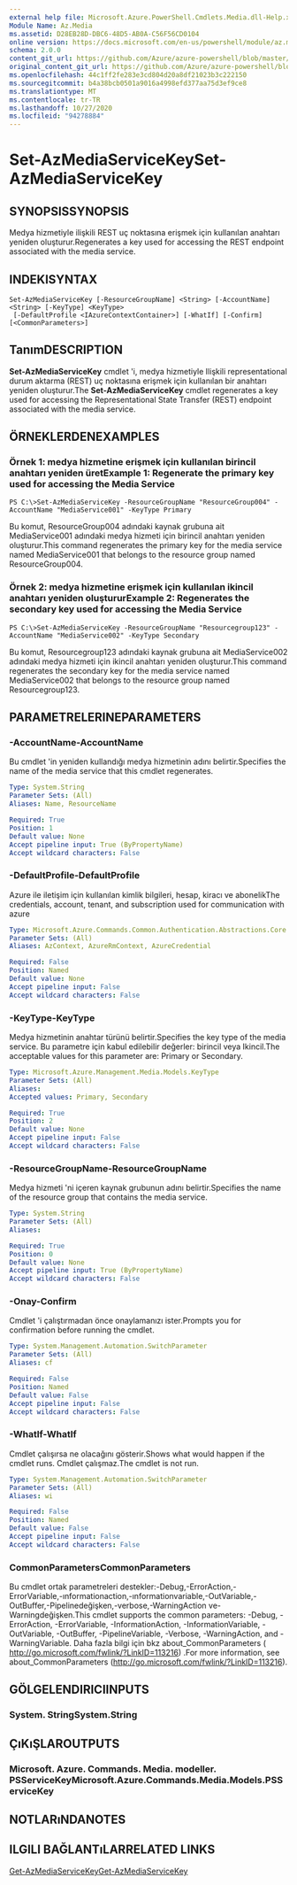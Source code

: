 ```yaml
---
external help file: Microsoft.Azure.PowerShell.Cmdlets.Media.dll-Help.xml
Module Name: Az.Media
ms.assetid: D28EB28D-DBC6-48D5-AB0A-C56F56CD0104
online version: https://docs.microsoft.com/en-us/powershell/module/az.media/set-azmediaservicekey
schema: 2.0.0
content_git_url: https://github.com/Azure/azure-powershell/blob/master/src/Media/Media/help/Set-AzMediaServiceKey.md
original_content_git_url: https://github.com/Azure/azure-powershell/blob/master/src/Media/Media/help/Set-AzMediaServiceKey.md
ms.openlocfilehash: 44c1ff2fe283e3cd804d20a8df21023b3c222150
ms.sourcegitcommit: b4a38bcb0501a9016a4998efd377aa75d3ef9ce8
ms.translationtype: MT
ms.contentlocale: tr-TR
ms.lasthandoff: 10/27/2020
ms.locfileid: "94278884"
---
```

# <span data-ttu-id="02323-101">Set-AzMediaServiceKey</span><span class="sxs-lookup"><span data-stu-id="02323-101">Set-AzMediaServiceKey</span></span>

## <span data-ttu-id="02323-102">SYNOPSIS</span><span class="sxs-lookup"><span data-stu-id="02323-102">SYNOPSIS</span></span>
<span data-ttu-id="02323-103">Medya hizmetiyle ilişkili REST uç noktasına erişmek için kullanılan anahtarı yeniden oluşturur.</span><span class="sxs-lookup"><span data-stu-id="02323-103">Regenerates a key used for accessing the REST endpoint associated with the media service.</span></span>

## <span data-ttu-id="02323-104">INDEKI</span><span class="sxs-lookup"><span data-stu-id="02323-104">SYNTAX</span></span>

```
Set-AzMediaServiceKey [-ResourceGroupName] <String> [-AccountName] <String> [-KeyType] <KeyType>
 [-DefaultProfile <IAzureContextContainer>] [-WhatIf] [-Confirm] [<CommonParameters>]
```

## <span data-ttu-id="02323-105">Tanım</span><span class="sxs-lookup"><span data-stu-id="02323-105">DESCRIPTION</span></span>
<span data-ttu-id="02323-106">**Set-AzMediaServiceKey** cmdlet 'i, medya hizmetiyle Ilişkili representational durum aktarma (REST) uç noktasına erişmek için kullanılan bir anahtarı yeniden oluşturur.</span><span class="sxs-lookup"><span data-stu-id="02323-106">The **Set-AzMediaServiceKey** cmdlet regenerates a key used for accessing the Representational State Transfer (REST) endpoint associated with the media service.</span></span>

## <span data-ttu-id="02323-107">ÖRNEKLERDEN</span><span class="sxs-lookup"><span data-stu-id="02323-107">EXAMPLES</span></span>

### <span data-ttu-id="02323-108">Örnek 1: medya hizmetine erişmek için kullanılan birincil anahtarı yeniden üret</span><span class="sxs-lookup"><span data-stu-id="02323-108">Example 1: Regenerate the primary key used for accessing the Media Service</span></span>
```
PS C:\>Set-AzMediaServiceKey -ResourceGroupName "ResourceGroup004" -AccountName "MediaService001" -KeyType Primary
```

<span data-ttu-id="02323-109">Bu komut, ResourceGroup004 adındaki kaynak grubuna ait MediaService001 adındaki medya hizmeti için birincil anahtarı yeniden oluşturur.</span><span class="sxs-lookup"><span data-stu-id="02323-109">This command regenerates the primary key for the media service named MediaService001 that belongs to the resource group named ResourceGroup004.</span></span>

### <span data-ttu-id="02323-110">Örnek 2: medya hizmetine erişmek için kullanılan ikincil anahtarı yeniden oluşturur</span><span class="sxs-lookup"><span data-stu-id="02323-110">Example 2: Regenerates the secondary key used for accessing the Media Service</span></span>
```
PS C:\>Set-AzMediaServiceKey -ResourceGroupName "Resourcegroup123" -AccountName "MediaService002" -KeyType Secondary
```

<span data-ttu-id="02323-111">Bu komut, Resourcegroup123 adındaki kaynak grubuna ait MediaService002 adındaki medya hizmeti için ikincil anahtarı yeniden oluşturur.</span><span class="sxs-lookup"><span data-stu-id="02323-111">This command regenerates the secondary key for the media service named MediaService002 that belongs to the resource group named Resourcegroup123.</span></span>

## <span data-ttu-id="02323-112">PARAMETRELERINE</span><span class="sxs-lookup"><span data-stu-id="02323-112">PARAMETERS</span></span>

### <span data-ttu-id="02323-113">-AccountName</span><span class="sxs-lookup"><span data-stu-id="02323-113">-AccountName</span></span>
<span data-ttu-id="02323-114">Bu cmdlet 'in yeniden kullandığı medya hizmetinin adını belirtir.</span><span class="sxs-lookup"><span data-stu-id="02323-114">Specifies the name of the media service that this cmdlet regenerates.</span></span>

```yaml
Type: System.String
Parameter Sets: (All)
Aliases: Name, ResourceName

Required: True
Position: 1
Default value: None
Accept pipeline input: True (ByPropertyName)
Accept wildcard characters: False
```

### <span data-ttu-id="02323-115">-DefaultProfile</span><span class="sxs-lookup"><span data-stu-id="02323-115">-DefaultProfile</span></span>
<span data-ttu-id="02323-116">Azure ile iletişim için kullanılan kimlik bilgileri, hesap, kiracı ve abonelik</span><span class="sxs-lookup"><span data-stu-id="02323-116">The credentials, account, tenant, and subscription used for communication with azure</span></span>

```yaml
Type: Microsoft.Azure.Commands.Common.Authentication.Abstractions.Core.IAzureContextContainer
Parameter Sets: (All)
Aliases: AzContext, AzureRmContext, AzureCredential

Required: False
Position: Named
Default value: None
Accept pipeline input: False
Accept wildcard characters: False
```

### <span data-ttu-id="02323-117">-KeyType</span><span class="sxs-lookup"><span data-stu-id="02323-117">-KeyType</span></span>
<span data-ttu-id="02323-118">Medya hizmetinin anahtar türünü belirtir.</span><span class="sxs-lookup"><span data-stu-id="02323-118">Specifies the key type of the media service.</span></span>
<span data-ttu-id="02323-119">Bu parametre için kabul edilebilir değerler: birincil veya Ikincil.</span><span class="sxs-lookup"><span data-stu-id="02323-119">The acceptable values for this parameter are: Primary or Secondary.</span></span>

```yaml
Type: Microsoft.Azure.Management.Media.Models.KeyType
Parameter Sets: (All)
Aliases:
Accepted values: Primary, Secondary

Required: True
Position: 2
Default value: None
Accept pipeline input: False
Accept wildcard characters: False
```

### <span data-ttu-id="02323-120">-ResourceGroupName</span><span class="sxs-lookup"><span data-stu-id="02323-120">-ResourceGroupName</span></span>
<span data-ttu-id="02323-121">Medya hizmeti 'ni içeren kaynak grubunun adını belirtir.</span><span class="sxs-lookup"><span data-stu-id="02323-121">Specifies the name of the resource group that contains the media service.</span></span>

```yaml
Type: System.String
Parameter Sets: (All)
Aliases:

Required: True
Position: 0
Default value: None
Accept pipeline input: True (ByPropertyName)
Accept wildcard characters: False
```

### <span data-ttu-id="02323-122">-Onay</span><span class="sxs-lookup"><span data-stu-id="02323-122">-Confirm</span></span>
<span data-ttu-id="02323-123">Cmdlet 'i çalıştırmadan önce onaylamanızı ister.</span><span class="sxs-lookup"><span data-stu-id="02323-123">Prompts you for confirmation before running the cmdlet.</span></span>

```yaml
Type: System.Management.Automation.SwitchParameter
Parameter Sets: (All)
Aliases: cf

Required: False
Position: Named
Default value: False
Accept pipeline input: False
Accept wildcard characters: False
```

### <span data-ttu-id="02323-124">-WhatIf</span><span class="sxs-lookup"><span data-stu-id="02323-124">-WhatIf</span></span>
<span data-ttu-id="02323-125">Cmdlet çalışırsa ne olacağını gösterir.</span><span class="sxs-lookup"><span data-stu-id="02323-125">Shows what would happen if the cmdlet runs.</span></span>
<span data-ttu-id="02323-126">Cmdlet çalışmaz.</span><span class="sxs-lookup"><span data-stu-id="02323-126">The cmdlet is not run.</span></span>

```yaml
Type: System.Management.Automation.SwitchParameter
Parameter Sets: (All)
Aliases: wi

Required: False
Position: Named
Default value: False
Accept pipeline input: False
Accept wildcard characters: False
```

### <span data-ttu-id="02323-127">CommonParameters</span><span class="sxs-lookup"><span data-stu-id="02323-127">CommonParameters</span></span>
<span data-ttu-id="02323-128">Bu cmdlet ortak parametreleri destekler:-Debug,-ErrorAction,-ErrorVariable,-ınformationaction,-ınformationvariable,-OutVariable,-OutBuffer,-Pipelinedeğişken,-verbose,-WarningAction ve-Warningdeğişken.</span><span class="sxs-lookup"><span data-stu-id="02323-128">This cmdlet supports the common parameters: -Debug, -ErrorAction, -ErrorVariable, -InformationAction, -InformationVariable, -OutVariable, -OutBuffer, -PipelineVariable, -Verbose, -WarningAction, and -WarningVariable.</span></span> <span data-ttu-id="02323-129">Daha fazla bilgi için bkz about_CommonParameters ( http://go.microsoft.com/fwlink/?LinkID=113216) .</span><span class="sxs-lookup"><span data-stu-id="02323-129">For more information, see about_CommonParameters (http://go.microsoft.com/fwlink/?LinkID=113216).</span></span>

## <span data-ttu-id="02323-130">GÖLGELENDIRICI</span><span class="sxs-lookup"><span data-stu-id="02323-130">INPUTS</span></span>

### <span data-ttu-id="02323-131">System. String</span><span class="sxs-lookup"><span data-stu-id="02323-131">System.String</span></span>

## <span data-ttu-id="02323-132">ÇıKıŞLAR</span><span class="sxs-lookup"><span data-stu-id="02323-132">OUTPUTS</span></span>

### <span data-ttu-id="02323-133">Microsoft. Azure. Commands. Media. modeller. PSServiceKey</span><span class="sxs-lookup"><span data-stu-id="02323-133">Microsoft.Azure.Commands.Media.Models.PSServiceKey</span></span>

## <span data-ttu-id="02323-134">NOTLARıNDA</span><span class="sxs-lookup"><span data-stu-id="02323-134">NOTES</span></span>

## <span data-ttu-id="02323-135">ILGILI BAĞLANTıLAR</span><span class="sxs-lookup"><span data-stu-id="02323-135">RELATED LINKS</span></span>

[<span data-ttu-id="02323-136">Get-AzMediaServiceKey</span><span class="sxs-lookup"><span data-stu-id="02323-136">Get-AzMediaServiceKey</span></span>](./Get-AzMediaServiceKey.md)


